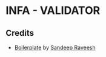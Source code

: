 # INFA - VALIDATOR

## Credits

-   [Boilerplate](https://github.com/crsandeep/simple-react-full-stack) by [Sandeep Raveesh](https://github.com/crsandeep)
